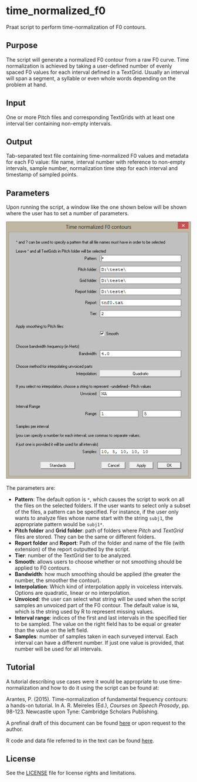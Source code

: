 # time_normalized_f0

Praat script to perform time-normalization of F0 contours.

## Purpose

The script will generate a normalized F0 contour from a raw F0 curve. Time normalization is achieved by taking a user-defined number of evenly spaced F0 values for each interval defined in a TextGrid. Usually an interval will span a segment, a syllable or even whole words depending on the problem at hand.

## Input

One or more Pitch files and corresponding TextGrids with at least one interval tier containing non-empty intervals.

## Output

Tab-separated text file containing time-normalized F0 values and metadata for each F0 value: file name, interval number with reference to non-empty intervals, sample number, normalization time step for each interval and timestamp of sampled points.

## Parameters

Upon running the script, a window like the one shown below will be shown where the user has to set a number of parameters.

![Script GUI](figs/script-gui.png)

The parameters are:

- **Pattern**: The default option is `*`, which causes the script to work on all the files on the selected folders. If the user wants to select only a subset of the files, a pattern can be specified. For instance, if the user only wants to analyze files whose name start with the string `subj1`, the appropriate pattern would be `subj1*`.
- **Pitch folder** and **Grid folder**: path of folders where *Pitch* and *TextGrid* files are stored. They can be the same or different folders.
- **Report folder** and **Report**: Path of the folder and name of the file (with extension) of the report outputted by the script.
- **Tier**: number of the TextGrid tier to be analyzed.
- **Smooth**: allows users to choose whether or not smoothing should be applied to F0 contours.
- **Bandwidth**: how much smoothing should be applied (the greater the number, the smoother the contour).
- **Interpolation**: Which kind of interpolation apply in voiceless intervals. Options are quadratic, linear or no interpolation.
- **Unvoiced**: the user can select what string will be used when the script samples an unvoiced part of the F0 contour. The default value is `NA`, which is the string used by R to represent missing values.
- **Interval range**: indices of the first and last intervals in the specified tier to be sampled. The value on the right field has to be equal or greater than the value on the left field.
- **Samples**: number of samples taken in each surveyed interval. Each interval can have a different number. If just one value is provided, that number will be used for all intervals.


## Tutorial

A tutorial describing use cases were it would be appropriate to use time-normalization and how to do it using the script can be found at:

Arantes, P. (2015). Time-normalization of fundamental frequency contours: a hands-on tutorial. In A. R. Meireles (Ed.), *Courses on Speech Prosody*, pp. 98-123. Newcastle upon Tyne: Cambridge Scholars Publishing.

A prefinal draft of this document can be found [here](https://www.researchgate.net/publication/281595102_Time-normalization_of_fundamental_frequency_contours_a_hands-on_tutorial) or upon request to the author.

R code and data file referred to in the text can be found [here](case-study/).

## License

See the [LICENSE](LICENSE.md) file for license rights and limitations.